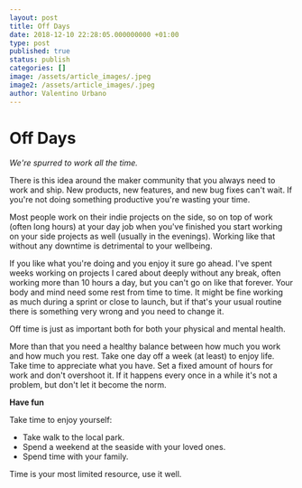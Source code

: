 ```yaml
---
layout: post
title: Off Days
date: 2018-12-10 22:28:05.000000000 +01:00
type: post
published: true
status: publish
categories: []
image: /assets/article_images/.jpeg
image2: /assets/article_images/.jpeg
author: Valentino Urbano
---
```


# Off Days

_We're spurred to work all the time._

There is this idea around the maker community that you always need to work and ship. New products, new features, and new bug fixes can't wait. If you're not doing something productive you're wasting your time.

Most people work on their indie projects on the side, so on top of work (often long hours) at your day job when you've finished you start working on your side projects as well (usually in the evenings). Working like that without any downtime is detrimental to your wellbeing.

If you like what you're doing and you enjoy it sure go ahead. I've spent weeks working on projects I cared about deeply without any break, often working more than 10 hours a day, but you can't go on like that forever. Your body and mind need some rest from time to time. It might be fine working as much during a sprint or close to launch, but if that's your usual routine there is something very wrong and you need to change it.

Off time is just as important both for both your physical and mental health.

More than that you need a healthy balance between how much you work and how much you rest. Take one day off a week (at least) to enjoy life. Take time to appreciate what you have. Set a fixed amount of hours for work and don't overshoot it. If it happens every once in a while it's not a problem, but don't let it become the norm.

**Have fun**

Take time to enjoy yourself:

- Take walk to the local park.
- Spend a weekend at the seaside with your loved ones.
- Spend time with your family.

Time is your most limited resource, use it well.
